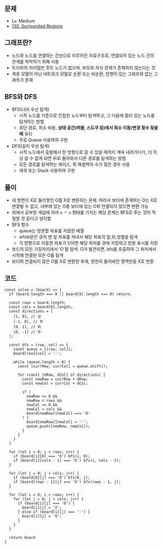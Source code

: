 ## 문제

- Lv. Medium
- [130. Surrounded Regions](https://leetcode.com/problems/surrounded-regions/description/?envType=study-plan-v2&envId=top-interview-150)

## 그래프란?

- 노드와 노드를 연결하는 간선으로 이루어진 자료구조로, 연결되어 있는 노드 간의 관계를 파악하기 위해 사용
- 트리와의 차이점은 루트 노드가 없으며, 부모와 자식 관계가 존재하지 않는다는 것
- 계층 모델이 아닌 네트워크 모델로 순환 또는 비순환, 방향이 있는 그래프와 없는 그래프가 존재

## BFS와 DFS

- BFS(너비 우선 탐색)
  - 시작 노드를 기준으로 인접한 노드부터 탐색하고, 그 다음에 멀리 있는 노드를 탐색하는 방법
  - 최단 경로, 최소 비용, **상태 공간(퍼즐, 스도쿠 등)에서 최소 이동/변경 횟수 찾을 때** 유리
  - 주로 Queue 사용하여 구현
- DFS(깊이 우선 탐색)
  - 시작 노드에서 출발해서 한 방향으로 갈 수 있을 때까지 계속 내려가다가, 더 이상 갈 수 없게 되면 뒤로 돌아와서 다른 경로를 탐색하는 방법
  - 모든 경로를 탐색하는 케이스, 즉 해결책의 수가 많은 경우 사용
  - 재귀 또는 Stack 사용하여 구현

## 풀이

- 네 방면이 X로 둘러쌓인 O를 X로 변환하는 문제. 따라서 보더에 존재하는 O는 X로 변경될 수 없고, 내부에 있는 O중 보더에 있는 O와 연결되지 않으면 변환 가능
- 위에서 공부한 개념에 따라 `m * n` 형태를 가지는 해당 문제는 BFS로 푸는 것이 적절할 것 같다고 생각함
- BFS 함수
  - queue는 방문할 좌표를 저장한 배열
  - while문은 큐의 맨 앞 좌표를 꺼내서 해당 좌표의 앞,뒤,양옆을 탐색
  - 각 방향으로 이동한 좌표가 O이면 해당 위치를 큐에 저장하고 방문 표시를 저장
- 보드의 모든 가장자리에서 'O'를 탐색. O가 발견되면, bfs를 호출하여 그 위치에서 시작해 연결된 모든 O를 탐색
- 보더와 연결되지 않은 O를 X로 변환한 후에, 완전히 둘러싸인 영역만을 X로 변환

## 코드

```
const solve = (board) => {
  if (board.length === 0 || board[0].length === 0) return;

  const rows = board.length;
  const cols = board[0].length;
  const directions = [
    [1, 0], // 상
    [-1, 0], // 하
    [0, 1], // 좌
    [0, -1] // 우
  ];

  const bfs = (row, col) => {
    const queue = [[row, col]];
    board[row][col] = '-';

    while (queue.length > 0) {
      const [currRow, currCol] = queue.shift();

      for (const [dRow, dCol] of directions) {
        const newRow = currRow + dRow;
        const newCol = currCol + dCol;

        if (
          newRow >= 0 &&
          newRow < rows &&
          newCol >= 0 &&
          newCol < cols &&
          board[newRow][newCol] === 'O'
        ) {
          board[newRow][newCol] = '-';
          queue.push([newRow, newCol]);
        }
      }
    }
  }

  for (let i = 0; i < rows; i++) {
    if (board[i][0] === 'O') bfs(i, 0);
    if (board[i][cols - 1] === 'O') bfs(i, cols - 1);
  }

  for (let j = 0; j < cols; j++) {
    if (board[0][j] === 'O') bfs(0, j);
    if (board[rows - 1][j] === 'O') bfs(rows - 1, j);
  }

  for (let i = 0; i < rows; i++) {
    for (let j = 0; j < cols; j++) {
      if (board[i][j] === 'O') {
        board[i][j] = 'X';
      } else if (board[i][j] === '-') {
        board[i][j] = 'O';
      }
    }
  }

  return board
}
```
